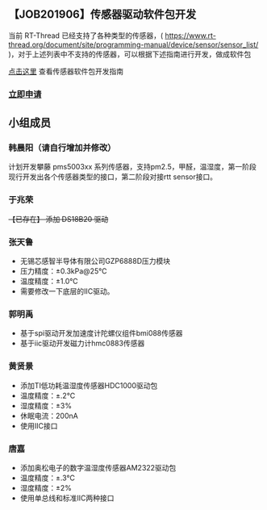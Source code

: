 ## 【JOB201906】传感器驱动软件包开发

当前 RT-Thread 已经支持了各种类型的传感器，( https://www.rt-thread.org/document/site/programming-manual/device/sensor/sensor_list/ )，对于上述列表中不支持的传感器，可以根据下述指南进行开发，做成软件包

[点击这里](https://www.rt-thread.org/document/site/development-guide/sensor/sensor_driver_development/) 查看传感器软件包开发指南

### [立即申请]( https://github.com/RT-Thread/community-activities/edit/master/2019/JOB201906.md )

## 小组成员

### 韩晨阳（请自行增加并修改）

计划开发攀藤 pms5003xx 系列传感器，支持pm2.5，甲醛，温湿度，第一阶段现行开发出各个传感器类型的接口，第二阶段对接rtt sensor接口。

### 于兆荣

~~【已存在】 添加 DS18B20 驱动~~

### 张天鲁

- 无锡芯感智半导体有限公司GZP6888D压力模块
- 压力精度：±0.3kPa@25℃
- 温度精度：±1.0℃
- 需要修改一下底层的IIC驱动。

### 郭明禹

- 基于spi驱动开发加速度计陀螺仪组件bmi088传感器
- 基于iic驱动开发磁力计hmc0883传感器

### 黄贤景

- 添加TI低功耗温湿度传感器HDC1000驱动包
- 温度精度：±.2℃
- 湿度精度：±3%
- 休眠电流：200nA
- 使用IIC接口

### 唐嘉

- 添加奥松电子的数字温湿度传感器AM2322驱动包
- 温度精度：±.3℃
- 湿度精度：±2%
- 使用单总线和标准IIC两种接口